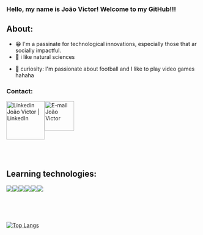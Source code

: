 ### Hello, my name is João Victor! Welcome to my GitHub!!!

## About:

* :grin: I'm a passinate for technological innovations, especially those that ar socially impactful.
* :rocket: i like natural sciences

- 🤯 curiosity: I'm passionate about football and I like to play video games hahaha


### Contact:
<div style="display: flex; flex-wrap: wrap;">
<a href="https://www.linkedin.com/in/jvnogueira23/" target="_blank"><img alt="Linkedin João Victor | LinkedIn" width="100px" src="https://img.shields.io/badge/LinkedIn-0077B5?style=for-the-badge&logo=linkedin&logoColor=white" /></a>
<a href="mailto:jvictor.n.m23@gmail.com" target="_blank" ><img alt="E-mail João Victor" width="77px" src="https://img.shields.io/badge/Gmail-D14836?style=for-the-badge&logo=gmail&logoColor=white" /></a>
</div>

<br/><br/>

## Learning technologies:
<div style="display: flex; flex-wrap: wrap;">
<img src="https://img.shields.io/badge/PYTHON-blue?style=for-the-badge&logo=python&logoColor=white"/>
<img  src="https://img.shields.io/badge/typescript-blue?style=for-the-badge&logo=typescript&logoColor=white"/>
<img src="https://img.shields.io/badge/aws-blue?style=for-the-badge&logo=aws&logoColor=black"/>
<img src="https://img.shields.io/badge/Next-black?style=for-the-badge&logo=next.js&logoColor=white"/>
<img src="https://img.shields.io/badge/Material%20UI-007FFF?style=for-the-badge&logo=mui&logoColor=white"/>
<img src="https://img.shields.io/badge/Sass-CC6699?style=for-the-badge&logo=sass&logoColor=white"/>
</div>

<br/><br/><br/>



[![Top Langs](https://github-readme-stats.vercel.app/api/top-langs/?username=JoaoNogueira23&theme=blue-green)](https://github.com/anuraghazra/github-readme-stats)   
